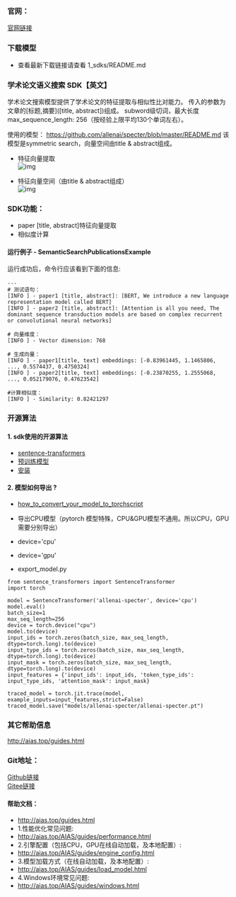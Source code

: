 ### 官网：
[官网链接](http://www.aias.top/)

### 下载模型
- 查看最新下载链接请查看 1_sdks/README.md

### 学术论文语义搜索 SDK【英文】
学术论文搜索模型提供了学术论文的特征提取与相似性比对能力。
传入的参数为文章的[标题,摘要]([title, abstract])组成。
subword级切词，最大长度 max_sequence_length: 256（按经验上限平均130个单词左右）。

使用的模型：
https://github.com/allenai/specter/blob/master/README.md
该模型是symmetric search，向量空间由title & abstract组成。

- 特征向量提取  
![img](https://aias-home.oss-cn-beijing.aliyuncs.com/AIAS/nlp_sdks/Universal-Sentence-Encoder.png)

- 特征向量空间（由title & abstract组成）   
![img](https://aias-home.oss-cn-beijing.aliyuncs.com/AIAS/nlp_sdks/semantic_search.jpeg)


### SDK功能：
-  paper [title, abstract]特征向量提取
-  相似度计算

#### 运行例子 - SemanticSearchPublicationsExample
运行成功后，命令行应该看到下面的信息:
```text
...
# 测试语句：
[INFO ] - paper1 [title, abstract]: [BERT, We introduce a new language representation model called BERT]
[INFO ] - paper2 [title, abstract]: [Attention is all you need, The dominant sequence transduction models are based on complex recurrent or convolutional neural networks]

# 向量维度：
[INFO ] - Vector dimension: 768

# 生成向量：
[INFO ] - paper1[title, text] embeddings: [-0.83961445, 1.1465806, ..., 0.5574437, 0.4750324]
[INFO ] - paper2[title, text] embeddings: [-0.23870255, 1.2555068, ..., 0.052179076, 0.47623542]

#计算相似度：
[INFO ] - Similarity: 0.82421297

```

### 开源算法
#### 1. sdk使用的开源算法
- [sentence-transformers](https://github.com/UKPLab/sentence-transformers)
- [预训练模型](https://www.sbert.net/docs/pretrained_models.html)
- [安装](https://www.sbert.net/docs/installation.html)


#### 2. 模型如何导出 ?
- [how_to_convert_your_model_to_torchscript](http://docs.djl.ai/docs/pytorch/how_to_convert_your_model_to_torchscript.html)

- 导出CPU模型（pytorch 模型特殊，CPU&GPU模型不通用。所以CPU，GPU需要分别导出）
- device='cpu'
- device='gpu'
- export_model.py
```text
from sentence_transformers import SentenceTransformer
import torch

model = SentenceTransformer('allenai-specter', device='cpu')
model.eval()
batch_size=1
max_seq_length=256
device = torch.device("cpu")
model.to(device)
input_ids = torch.zeros(batch_size, max_seq_length, dtype=torch.long).to(device)
input_type_ids = torch.zeros(batch_size, max_seq_length, dtype=torch.long).to(device)
input_mask = torch.zeros(batch_size, max_seq_length, dtype=torch.long).to(device)
input_features = {'input_ids': input_ids, 'token_type_ids': input_type_ids, 'attention_mask': input_mask}

traced_model = torch.jit.trace(model, example_inputs=input_features,strict=False)
traced_model.save("models/allenai-specter/allenai-specter.pt")
```

### 其它帮助信息
http://aias.top/guides.html


### Git地址：   
[Github链接](https://github.com/mymagicpower/AIAS)    
[Gitee链接](https://gitee.com/mymagicpower/AIAS)   


#### 帮助文档：
- http://aias.top/guides.html
- 1.性能优化常见问题:
- http://aias.top/AIAS/guides/performance.html
- 2.引擎配置（包括CPU，GPU在线自动加载，及本地配置）:
- http://aias.top/AIAS/guides/engine_config.html
- 3.模型加载方式（在线自动加载，及本地配置）:
- http://aias.top/AIAS/guides/load_model.html
- 4.Windows环境常见问题:
- http://aias.top/AIAS/guides/windows.html